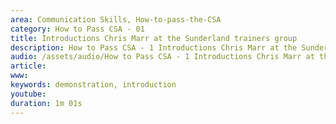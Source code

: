 ```yaml
---
area: Communication Skills, How-to-pass-the-CSA
category: How to Pass CSA - 01
title: Introductions Chris Marr at the Sunderland trainers group
description: How to Pass CSA - 1 Introductions Chris Marr at the Sunderland trainers group
audio: /assets/audio/How to Pass CSA - 1 Introductions Chris Marr at the Sunderland trainers group - MQ.mp3
article: 
www: 
keywords: demonstration, introduction
youtube: 
duration: 1m 01s
--- 
```

